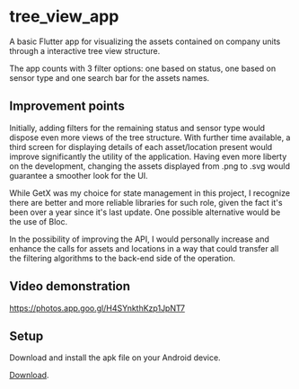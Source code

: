 # tree_view_app

A basic Flutter app for visualizing the assets contained on company units through a interactive tree view structure.

The app counts with 3 filter options: one based on status, one based on sensor type and one search bar for the assets names.

## Improvement points

Initially, adding filters for the remaining status and sensor type would dispose even more views of the tree structure. With further time available, a third screen for displaying details of each asset/location present would improve significantly the utility of the application. Having even more liberty on the development, changing the assets displayed from .png to .svg would guarantee a smoother look for the UI.

While GetX was my choice for state management in this project, I recognize there are better and more reliable libraries for such role, given the fact it's been over a year since it's last update. One possible alternative would be the use of Bloc.

In the possibility of improving the API, I would personally increase and enhance the calls for assets and locations in a way that could transfer all the filtering algorithms to the back-end side of the operation.

## Video demonstration
https://photos.app.goo.gl/H4SYnkthKzp1JpNT7

## Setup

Download and install the apk file on your Android device.

[Download](https://github.com/muriloFfelix/tree_view_app/releases).
